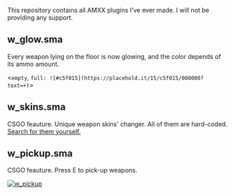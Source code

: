 This repository contains all AMXX plugins I've ever made. I will not be providing any support.

## w_glow.sma
Every weapon lying on the floor is now glowing, and the color depends of its ammo amount.

<`empty`, `full: ![#c5f015](https://placehold.it/15/c5f015/000000?text=+)`>

## w_skins.sma
CSGO feauture. Unique weapon skins' changer. All of them are hard-coded. [Search for them yourself.](https://gamebanana.com)

## w_pickup.sma
CSGO feauture. Press E to pick-up weapons.

[![w_pickup](https://img.youtube.com/vi/IGuPbkiaeZM/0.jpg)](https://www.youtube.com/watch?v=IGuPbkiaeZM "w_pickup")
